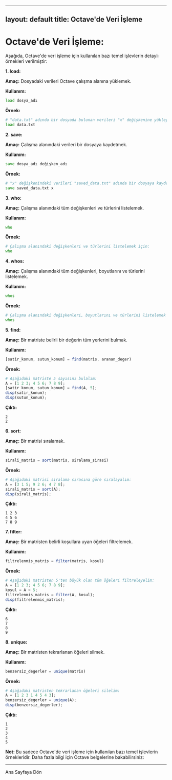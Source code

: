 
---
layout: default
title: Octave'de Veri İşleme
---
# Octave'de Veri İşleme:

Aşağıda, Octave'de veri işleme için kullanılan bazı temel işlevlerin detaylı örnekleri verilmiştir:

**1. load:**

**Amaç:** Dosyadaki verileri Octave çalışma alanına yüklemek.

**Kullanım:**

```octave
load dosya_adı
```

**Örnek:**

```octave
# "data.txt" adında bir dosyada bulunan verileri "x" değişkenine yükleyelim.
load data.txt
```

**2. save:**

**Amaç:** Çalışma alanındaki verileri bir dosyaya kaydetmek.

**Kullanım:**

```octave
save dosya_adı değişken_adı
```

**Örnek:**

```octave
# "x" değişkenindeki verileri "saved_data.txt" adında bir dosyaya kaydetmek için:
save saved_data.txt x
```

**3. who:**

**Amaç:** Çalışma alanındaki tüm değişkenleri ve türlerini listelemek.

**Kullanım:**

```octave
who
```

**Örnek:**

```octave
# Çalışma alanındaki değişkenleri ve türlerini listelemek için:
who
```

**4. whos:**

**Amaç:** Çalışma alanındaki tüm değişkenleri, boyutlarını ve türlerini listelemek.

**Kullanım:**

```octave
whos
```

**Örnek:**

```octave
# Çalışma alanındaki değişkenleri, boyutlarını ve türlerini listelemek için:
whos
```

**5. find:**

**Amaç:** Bir matriste belirli bir değerin tüm yerlerini bulmak.

**Kullanım:**

```octave
[satir_konum, sutun_konum] = find(matris, aranan_deger)
```

**Örnek:**

```octave
# Aşağıdaki matriste 5 sayısını bulalım:
A = [1 2 3; 4 5 6; 7 8 9];
[satir_konum, sutun_konum] = find(A, 5);
disp(satir_konum);
disp(sutun_konum);
```

**Çıktı:**

```
2
2
```

**6. sort:**

**Amaç:** Bir matrisi sıralamak.

**Kullanım:**

```octave
sirali_matris = sort(matris, siralama_sirasi)
```

**Örnek:**

```octave
# Aşağıdaki matrisi sıralama sırasına göre sıralayalım:
A = [3 1 5; 9 2 6; 4 7 8];
sirali_matris = sort(A);
disp(sirali_matris);
```

**Çıktı:**

```
1 2 3
4 5 6
7 8 9
```

**7. filter:**

**Amaç:** Bir matristen belirli koşullara uyan öğeleri filtrelemek.

**Kullanım:**

```octave
filtrelenmis_matris = filter(matris, kosul)
```

**Örnek:**

```octave
# Aşağıdaki matristen 5'ten büyük olan tüm öğeleri filtreleyelim:
A = [1 2 3; 4 5 6; 7 8 9];
kosul = A > 5;
filtrelenmis_matris = filter(A, kosul);
disp(filtrelenmis_matris);
```

**Çıktı:**

```
6
7
8
9
```

**8. unique:**

**Amaç:** Bir matristen tekrarlanan öğeleri silmek.

**Kullanım:**

```octave
benzersiz_degerler = unique(matris)
```

**Örnek:**

```octave
# Aşağıdaki matristen tekrarlanan öğeleri silelim:
A = [1 2 3 1 4 5 4 3];
benzersiz_degerler = unique(A);
disp(benzersiz_degerler);
```

**Çıktı:**

```
1
2
3
4
5
```

**Not:** Bu sadece Octave'de veri işleme için kullanılan bazı temel işlevlerin örnekleridir. Daha 
fazla bilgi için Octave belgelerine bakabilirsiniz: 

---
Ana Sayfaya Dön